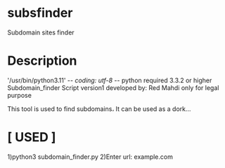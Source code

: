 # subsfinder
Subdomain sites finder
# Description 
'/usr/bin/python3.11'
-*- coding: utf-8 -*-
python required 3.3.2 or higher Subdomain_finder Script version1
developed by: Red Mahdi
only for legal purpose

This tool is used to find subdomains،
It can be used as a dork...


# [ USED ]
1)python3 subdomain_finder.py
2)Enter url: example.com
